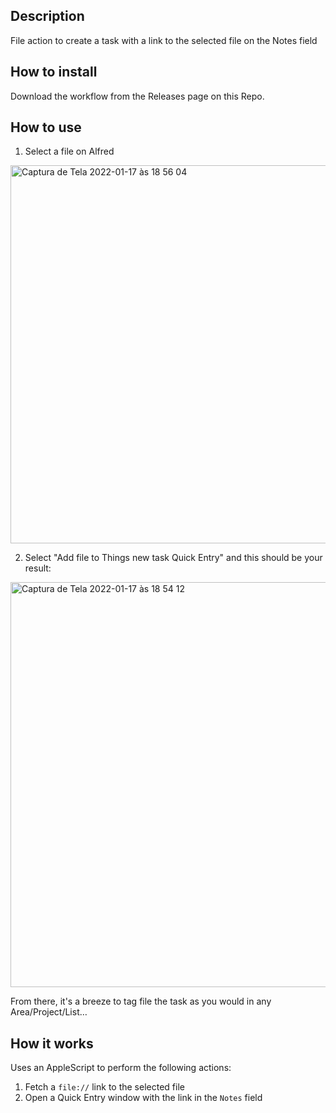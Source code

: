 ## Description
File action to create a task with a link to the selected file on the Notes field

## How to install
Download the workflow from the Releases page on this Repo.

## How to use
1. Select a file on Alfred
<img width="605" alt="Captura de Tela 2022-01-17 às 18 56 04" src="https://user-images.githubusercontent.com/73193566/149841008-7465cbd2-9fe6-4abb-97f5-8dcc4472c594.png">

2. Select "Add file to Things new task Quick Entry" and this should be your result:
<img width="648" alt="Captura de Tela 2022-01-17 às 18 54 12" src="https://user-images.githubusercontent.com/73193566/149841100-23b391ae-7a39-4ea5-8e0f-83f7e1e0210b.png">

From there, it's a breeze to tag file the task as you would in any Area/Project/List…

## How it works
Uses an AppleScript to perform the following actions:
1. Fetch a `file://` link to the selected file
2. Open a Quick Entry window with the link in the `Notes` field
